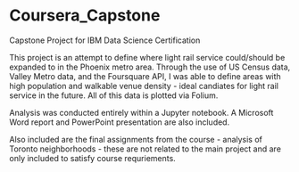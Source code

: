 # Coursera_Capstone
Capstone Project for IBM Data Science Certification

This project is an attempt to define where light rail service could/should be expanded to in the Phoenix metro area. Through the use of US Census data, Valley Metro data, and the Foursquare API, I was able to define areas with high population and walkable venue density - ideal candiates for light rail service in the future. All of this data is plotted via Folium. 

Analysis was conducted entirely within a Jupyter notebook. A Microsoft Word report and PowerPoint presentation are also included.

Also included are the final assignments from the course - analysis of Toronto neighborhoods - these are not related to the main project and are only included to satisfy course requriements.
